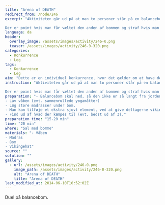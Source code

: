 ```yaml
---
title: "Arena of DEATH"
redirect_from: /node/246
excerpt: "Aktiviteten går ud på at man to personer står på en balancebom, med for eksempel en sammenrullet yogamåtte som _våben_. Formålet er nu at slå på den anden deltager, indtil denne får ubalance og falder ned. Under deltagerne er der nogle store madrasser, så det ikke gør ondt når man falder ned.

Der er point hvis man får væltet den anden af bommen og straf hvis man slår i hovedet."
language: da
header:
  overlay_image: /assets/images/activity/246-0.png
  teaser: /assets/images/activity/246-0-320.png
categories: 
  - Konkurrence
  - Leg
tags: 
  - Konkurrence
  - Leg
aim: "Dette er en individuel konkurrence, hvor det gælder om at have det sjovt. "
instruction: "Aktiviteten går ud på at man to personer står på en balancebom, med for eksempel en sammenrullet yogamåtte som _våben_. Formålet er nu at slå på den anden deltager, indtil denne får ubalance og falder ned. Under deltagerne er der nogle store madrasser, så det ikke gør ondt når man falder ned.

Der er point hvis man får væltet den anden af bommen og straf hvis man slår i hovedet."
preparation: "- Balancebom skal ned, så den ikke er så langt fra jorden.
- Lav våben (evt. sammenrullede yogamåtter)
- Læg store madrasser under bom.
- Man kan tilføje et ekstra sjovt element, ved at give deltagerne vikinghjelme eller andet krigerisk på.
- Find ud af hvad der kæmpes til (evt. bedst ud af 3)."
preparation_time: "15-20 min"
time: "20 min"
where: "Sal med bomme"
materials: "- Våben
- Madras
- Bom
- Vikingehat"
source: ""
solution: ""
gallery:
  - url: /assets/images/activity/246-0.png
    image_path: /assets/images/activity/246-0-320.png
    alt: "Arena of DEATH"
    title: "Arena of DEATH"
last_modified_at: 2014-06-10T10:52:02Z
---
```

Duel på balancebom.

